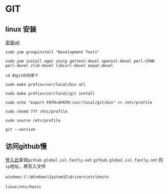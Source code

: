 # GIT
## linux 安装
[安装git](https://blog.csdn.net/qq_28903377/article/details/86148687)
```linux
sudo yum groupinstall "Development Tools"

sudo yum install wget unzip gettext-devel openssl-devel perl-CPAN perl-devel zlib-devel libcurl-devel expat-devel

cd 到git的目录下

sudo make prefix=/usr/local/bin all

sudo make prefix=/usr/local/git install

sudo echo "export PATH=$PATH:/usr/local/git/bin" >> /etc/profile

sudo chomd 777 /etc/profile

sudo source /etc/profile

git --version

```

## 访问github慢

[登入此](https://fastly.net.ipaddress.com/github.global.ssl.fastly.net)查询`github.global.ssl.fastly.net` `github.global.ssl.fastly.net` 的`ip`地址，再写入文件

`windows`: `C:\Windows\System32\drivers\etc\hosts`

`linux`:`/etc/hosts`


